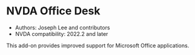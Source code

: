 # NVDA Office Desk

* Authors: Joseph Lee and contributors
* NVDA compatibility: 2022.2 and later

This add-on provides improved support for Microsoft Office applications.
